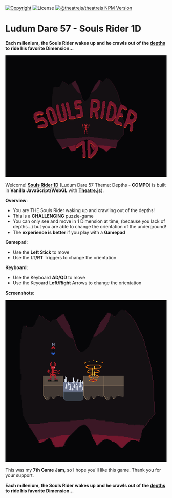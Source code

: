 [![Copyright](https://img.shields.io/badge/©-deformhead-white.svg)](https://github.com/deformhead) ![License](https://img.shields.io/badge/license-UNLICENSED-blue.svg) [![@theatrejs/theatrejs NPM Version](https://img.shields.io/badge/@theatrejs/theatrejs-v1.16.0-blue)](https://www.npmjs.com/package/@theatrejs/theatrejs/v/1.16.0)

# Ludum Dare 57 - Souls Rider 1D

**Each millenium, the Souls Rider wakes up and he crawls out of the [depths](https://ldjam.com/events/ludum-dare/57/souls-rider-1d) to ride his favorite Dimension...**

![Souls Rider 1D](./documentation/preview.png)

Welcome! [**Souls Rider 1D**](https://ldjam.com/events/ludum-dare/57/souls-rider-1d) (Ludum Dare 57 Theme: Depths - **COMPO**) is built in **Vanilla JavaScript/WebGL** with [**Theatre.js**](https://github.com/theatrejs)).

**Overview**:

- You are THE Souls Rider waking up and crawling out of the depths!
- This is a **CHALLENGING** puzzle-game
- You can only see and move in 1 Dimension at time, (because you lack of depths...) but you are able to change the orientation of the underground!
- The **experience is better** if you play with a **Gamepad**

**Gamepad**:

- Use the **Left Stick** to move
- Use the **LT/RT** Triggers to change the orientation

**Keyboard**:

- Use the Keyboard **AD/QD** to move
- Use the Keyoard **Left/Right** Arrows to change the orientation

**Screenshots**:

![screenshot-001](./documentation/screenshot-001.png)

This was my **7th Game Jam**, so I hope you'll like this game. Thank you for your support.

**Each millenium, the Souls Rider wakes up and he crawls out of the [depths](https://ldjam.com/events/ludum-dare/57/souls-rider-1d) to ride his favorite Dimension...**
